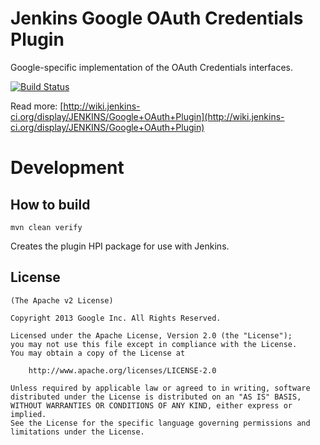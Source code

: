 Jenkins Google OAuth Credentials Plugin
=====================
Google-specific implementation of the OAuth Credentials interfaces.

[![Build Status](https://jenkins.ci.cloudbees.com/buildStatus/icon?job=plugins/google-oauth-plugin)](https://jenkins.ci.cloudbees.com/job/plugins/job/google-oauth-plugin/)

Read more: [http://wiki.jenkins-ci.org/display/JENKINS/Google+OAuth+Plugin](http://wiki.jenkins-ci.org/display/JENKINS/Google+OAuth+Plugin)

Development
===========

How to build
--------------

	mvn clean verify

Creates the plugin HPI package for use with Jenkins.


License
-------

	(The Apache v2 License)

    Copyright 2013 Google Inc. All Rights Reserved.

    Licensed under the Apache License, Version 2.0 (the "License");
    you may not use this file except in compliance with the License.
    You may obtain a copy of the License at

        http://www.apache.org/licenses/LICENSE-2.0

    Unless required by applicable law or agreed to in writing, software
    distributed under the License is distributed on an "AS IS" BASIS,
    WITHOUT WARRANTIES OR CONDITIONS OF ANY KIND, either express or implied.
    See the License for the specific language governing permissions and
    limitations under the License.
